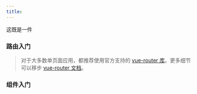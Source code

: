 ```yaml
---
title: 
---
```


这既是一件

### 路由入门

> 对于大多数单页面应用，都推荐使用官方支持的 [vue-router 库](https://github.com/vuejs/vue-router)。更多细节可以移步 [vue-router 文档](https://router.vuejs.org/)。



### 组件入门

